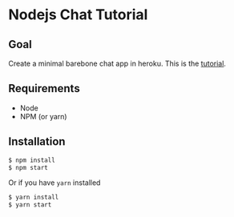 # Nodejs Chat Tutorial

## Goal
Create a minimal barebone chat app in heroku. This is the [tutorial](https://devcenter.heroku.com/articles/node-websockets).

## Requirements
- Node
- NPM (or yarn)

## Installation
```bash
$ npm install
$ npm start
```

Or if you have `yarn` installed
```bash
$ yarn install
$ yarn start
```
